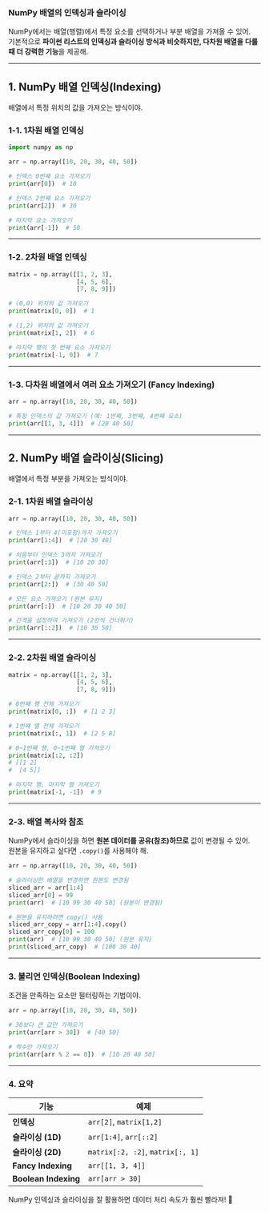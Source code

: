 ### **NumPy 배열의 인덱싱과 슬라이싱**
NumPy에서는 배열(행렬)에서 특정 요소를 선택하거나 부분 배열을 가져올 수 있어.  
기본적으로 **파이썬 리스트의 인덱싱과 슬라이싱 방식과 비슷하지만, 다차원 배열을 다룰 때 더 강력한 기능**을 제공해.

---

## **1. NumPy 배열 인덱싱(Indexing)**
배열에서 특정 위치의 값을 가져오는 방식이야.

### **1-1. 1차원 배열 인덱싱**
```python
import numpy as np

arr = np.array([10, 20, 30, 40, 50])

# 인덱스 0번째 요소 가져오기
print(arr[0])  # 10

# 인덱스 2번째 요소 가져오기
print(arr[2])  # 30

# 마지막 요소 가져오기
print(arr[-1])  # 50
```

---

### **1-2. 2차원 배열 인덱싱**
```python
matrix = np.array([[1, 2, 3],
                   [4, 5, 6],
                   [7, 8, 9]])

# (0,0) 위치의 값 가져오기
print(matrix[0, 0])  # 1

# (1,2) 위치의 값 가져오기
print(matrix[1, 2])  # 6

# 마지막 행의 첫 번째 요소 가져오기
print(matrix[-1, 0])  # 7
```

---

### **1-3. 다차원 배열에서 여러 요소 가져오기 (Fancy Indexing)**
```python
arr = np.array([10, 20, 30, 40, 50])

# 특정 인덱스의 값 가져오기 (예: 1번째, 3번째, 4번째 요소)
print(arr[[1, 3, 4]])  # [20 40 50]
```

---

## **2. NumPy 배열 슬라이싱(Slicing)**
배열에서 특정 부분을 가져오는 방식이야.

### **2-1. 1차원 배열 슬라이싱**
```python
arr = np.array([10, 20, 30, 40, 50])

# 인덱스 1부터 4(미포함)까지 가져오기
print(arr[1:4])  # [20 30 40]

# 처음부터 인덱스 3까지 가져오기
print(arr[:3])  # [10 20 30]

# 인덱스 2부터 끝까지 가져오기
print(arr[2:])  # [30 40 50]

# 모든 요소 가져오기 (원본 유지)
print(arr[:])  # [10 20 30 40 50]

# 간격을 설정하여 가져오기 (2칸씩 건너뛰기)
print(arr[::2])  # [10 30 50]
```

---

### **2-2. 2차원 배열 슬라이싱**
```python
matrix = np.array([[1, 2, 3],
                   [4, 5, 6],
                   [7, 8, 9]])

# 0번째 행 전체 가져오기
print(matrix[0, :])  # [1 2 3]

# 1번째 열 전체 가져오기
print(matrix[:, 1])  # [2 5 8]

# 0~1번째 행, 0~1번째 열 가져오기
print(matrix[:2, :2])
# [[1 2]
#  [4 5]]

# 마지막 행, 마지막 열 가져오기
print(matrix[-1, -1])  # 9
```

---

### **2-3. 배열 복사와 참조**
NumPy에서 슬라이싱을 하면 **원본 데이터를 공유(참조)하므로** 값이 변경될 수 있어.  
원본을 유지하고 싶다면 `.copy()`를 사용해야 해.

```python
arr = np.array([10, 20, 30, 40, 50])

# 슬라이싱한 배열을 변경하면 원본도 변경됨
sliced_arr = arr[1:4]
sliced_arr[0] = 99
print(arr)  # [10 99 30 40 50] (원본이 변경됨)

# 원본을 유지하려면 copy() 사용
sliced_arr_copy = arr[1:4].copy()
sliced_arr_copy[0] = 100
print(arr)  # [10 99 30 40 50] (원본 유지)
print(sliced_arr_copy)  # [100 30 40]
```

---

### **3. 불리언 인덱싱(Boolean Indexing)**
조건을 만족하는 요소만 필터링하는 기법이야.

```python
arr = np.array([10, 20, 30, 40, 50])

# 30보다 큰 값만 가져오기
print(arr[arr > 30])  # [40 50]

# 짝수만 가져오기
print(arr[arr % 2 == 0])  # [10 20 40 50]
```

---

### **4. 요약**
| 기능 | 예제 |
|------|------|
| **인덱싱** | `arr[2]`, `matrix[1,2]` |
| **슬라이싱 (1D)** | `arr[1:4]`, `arr[::2]` |
| **슬라이싱 (2D)** | `matrix[:2, :2]`, `matrix[:, 1]` |
| **Fancy Indexing** | `arr[[1, 3, 4]]` |
| **Boolean Indexing** | `arr[arr > 30]` |

NumPy 인덱싱과 슬라이싱을 잘 활용하면 데이터 처리 속도가 훨씬 빨라져! 🚀
